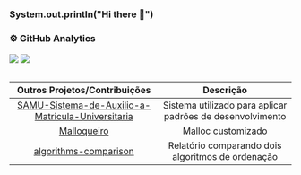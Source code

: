 ### System.out.println("Hi there 👋")

### :gear:  GitHub Analytics

<div>
  <img align="center" src="https://github-readme-stats.vercel.app/api?username=FerroEduardo&hide=stars&count_private=true&show_icons=true&hide_rank=true&theme=dark" />
  <img align="center" src="https://github-readme-stats.vercel.app/api/top-langs/?username=FerroEduardo&layout=compact&theme=dark" />
</div>

<br>

|                  Outros Projetos/Contribuições                  |                  Descrição                  |
|:-------------------------------------------------:|:-------------------------------------------------:|
|[SAMU-Sistema-de-Auxilio-a-Matricula-Universitaria](https://github.com/Softawii/SAMU-Sistema-de-Auxilio-a-Matricula-Universitaria)| Sistema utilizado para aplicar padrões de desenvolvimento |
|[Malloqueiro](https://github.com/Softawii/Malloqueiro)| Malloc customizado |
|[algorithms-comparison](https://github.com/Softawii/algorithms-comparison)| Relatório comparando dois algoritmos de ordenação  |
